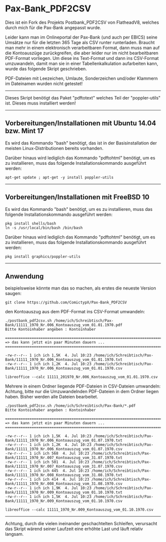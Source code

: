 Pax-Bank_PDF2CSV
================

Dies ist ein Fork des Projekts Postbank_PDF2CSV von FlatheadV8, welches durch mich für die Pax-Bank angepasst wurde.

Leider kann man im Onlineportal der Pax-Bank (und auch per EBICS) seine Umsätze nur für die letzten 365 Tage als CSV runter runterladen. Braucht man mehr in einem elektronisch verarbeitbaren Format, dann muss man auf die Kontoauszüge zurückgreifen, die aber leider nur im nicht bearbeitbaren PDF-Format vorliegen. Um diese ins Text-Format und dann ins CSV-Format umzuwandeln, damit man sie in einer Tabellenkalkulation aufarbeiten kann, wurde das folgende Skript geschrieben.

PDF-Dateien mit Leezeichen, Umlaute, Sonderzeichen und/oder Klammern im Dateinamen wurden nicht getestet!

--------------------------------------------------------------------------------

Dieses Skript benötigt das Paket "pdftotext" welches Teil der "poppler-utils" ist. Dieses muss installiert werden!

--------------------------------------------------------------------------------
Vorbereitungen/Installationen mit Ubuntu 14.04 bzw. Mint 17
-----------------------------------------------------------

Es wird das Kommando "bash" benötigt, das ist in der Basisinstallation der meisten Linux-Distributionen bereits vorhanden.

Darüber hinaus wird lediglich das Kommando "pdftohtml" benötigt, um es zu installieren, muss das folgende Installationskommando ausgeführt werden:
    
    apt-get update ; apt-get -y install poppler-utils

--------------------------------------------------------------------------------
Vorbereitungen/Installationen mit FreeBSD 10
--------------------------------------------

Es wird das Kommando "bash" benötigt, um es zu installieren, muss das folgende Installationskommando ausgeführt werden:
    
    pkg install shells/bash
    ln -s /usr/local/bin/bash /bin/bash

Darüber hinaus wird lediglich das Kommando "pdftohtml" benötigt, um es zu installieren, muss das folgende Installationskommando ausgeführt werden:
    
    pkg install graphics/poppler-utils

--------------------------------------------------------------------------------
Anwendung
--------------------------------------------

beispielsweise könnte man das so machen,
als erstes die neueste Version saugen:
    
    git clone https://github.com/ComictypX/Pax-Bank_PDF2CSV

den Kontoauszug aus dem PDF-Format ins CSV-Format umwandeln:
    
    ./postbank_pdf2csv.sh /home/ich/Schreibtisch/Pax-Bank/11111_1970_Nr.006_Kontoauszug_vom_01.01.1970.pdf
    Bitte Kontoinhaber angeben : Kontoinhaber

    ================================================================================
    => das kann jetzt ein paar Minuten dauern ...
    ================================================================================

    -rw-r--r-- 1 ich ich 1,5K  4. Jul 10:23 /home/ich/Schreibtisch/Pax-Bank/11111_1970_Nr.006_Kontoauszug_vom_01.01.1970.txt
    -rw-r--r-- 1 ich ich 1,2K  4. Jul 10:23 /home/ich/Schreibtisch/Pax-Bank/11111_1970_Nr.006_Kontoauszug_vom_01.01.1970.csv

    libreoffice --calc 11111_201970_Nr.006_Kontoauszug_vom_01.01.1970.csv

Mehrere in einem Ordner liegende PDF-Dateien in CSV-Dateien umwandeln:
Achtung, bitte nur die Umzuwandelnden PDF-Dateien in dem Ordner liegen haben. Bisher werden alle Dateien bearbeitet.

    ./postbank_pdf2csv.sh /home/ich/Schreibtisch/Pax-Bank/*.pdf
    Bitte Kontoinhaber angeben : Kontoinhaber

    ================================================================================
    => das kann jetzt ein paar Minuten dauern ...
    ================================================================================

    -rw-r--r-- 1 ich ich 1,5K  4. Jul 10:23 /home/ich/Schreibtisch/Pax-Bank/11111_1970_Nr.006_Kontoauszug_vom_01.07.1970.txt
    -rw-r--r-- 1 ich ich 1,2K  4. Jul 10:23 /home/ich/Schreibtisch/Pax-Bank/11111_1970_Nr.006_Kontoauszug_vom_01.07.1970.csv
    -rw-r--r-- 1 ich ich 568  4. Jul 10:23 /home/ich/Schreibtisch/Pax-Bank/11111_1970_Nr.007_Kontoauszug_vom_31.07.1970.txt
    -rw-r--r-- 1 ich ich 501  4. Jul 10:23 /home/ich/Schreibtisch/Pax-Bank/11111_1970_Nr.007_Kontoauszug_vom_31.07.1970.csv
    -rw-r--r-- 1 ich ich 445  4. Jul 10:23 /home/ich/Schreibtisch/Pax-Bank/11111_1970_Nr.008_Kontoauszug_vom_31.08.1970.txt
    -rw-r--r-- 1 ich ich 414  4. Jul 10:23 /home/ich/Schreibtisch/Pax-Bank/11111_1970_Nr.008_Kontoauszug_vom_31.08.1970.csv
    -rw-r--r-- 1 ich ich 1,9K  4. Jul 10:23 /home/ich/Schreibtisch/Pax-Bank/11111_1970_Nr.009_Kontoauszug_vom_01.10.1970.txt
    -rw-r--r-- 1 ich ich 1,5K  4. Jul 10:23 /home/ich/Schreibtisch/Pax-Bank/11111_1970_Nr.009_Kontoauszug_vom_01.10.1970.csv

    libreoffice --calc 11111_1970_Nr.009_Kontoauszug_vom_01.10.1970.csv

--------------------------------------------------------------------------------

Achtung, durch die vielen ineinander geschachtelten Schleifen, verursacht das Skript wärend seiner Laufzeit eine erhöhte Last und läuft relativ langsam.
